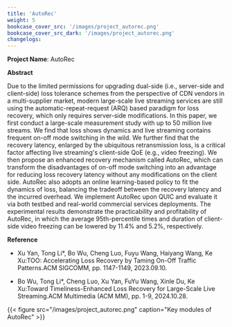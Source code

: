 ```yaml
---
title: 'AutoRec'
weight: 5
bookcase_cover_src: '/images/project_autorec.png'
bookcase_cover_src_dark: '/images/project_autorec.png'
changelogs:
---
```


**Project Name**: AutoRec


**Abstract**

Due to the limited permissions for upgrading dual-side (i.e., server-side and client-side) loss tolerance schemes from the perspective of CDN vendors in a multi-supplier market, modern large-scale live streaming services are still using the automatic-repeat-request (ARQ) based paradigm for loss recovery, which only requires server-side modifications. In this paper, we first conduct a large-scale measurement study with up to 50 million live streams. We find that loss shows dynamics and live streaming contains frequent on-off mode switching in the wild. We further find that the recovery latency, enlarged by the ubiquitous retransmission loss, is a critical factor affecting live streaming's client-side QoE (e.g., video freezing). We then propose an enhanced recovery mechanism called AutoRec, which can transform the disadvantages of on-off mode switching into an advantage for reducing loss recovery latency without any modifications on the client side. AutoRec also adopts an online learning-based policy to fit the dynamics of loss, balancing the tradeoff between the recovery latency and the incurred overhead. We implement AutoRec upon QUIC and evaluate it via both testbed and real-world commercial services deployments. The experimental results demonstrate the practicability and profitability of AutoRec, in which the average 95th-percentile times and duration of client-side video freezing can be lowered by 11.4% and 5.2%, respectively.

**Reference**

- Xu Yan, Tong Li*, Bo Wu, Cheng Luo, Fuyu Wang, Haiyang Wang, Ke Xu:TOO: Accelerating Loss Recovery by Taming On-Off Traffic Patterns.ACM SIGCOMM, pp. 1147-1149, 2023.09.10.

- Bo Wu, Tong Li*, Cheng Luo, Xu Yan, FuYu Wang, Xinle Du, Ke Xu:Toward Timeliness-Enhanced Loss Recovery for Large-Scale Live Streaming.ACM Multimedia (ACM MM), pp. 1-9, 2024.10.28. 

{{< figure src="/images/project_autorec.png" caption="Key modules of AutoRec" >}}